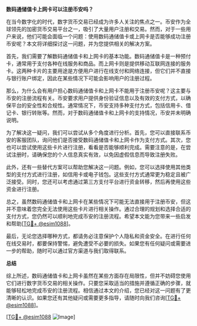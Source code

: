 **数码通储值卡上网卡可以注册币安吗？**

在当今数字化的时代，数字货币交易已经成为许多人关注的焦点之一。币安作为全球领先的加密货币交易平台之一，吸引了大量用户注册和交易。然而，对于一些用户来说，他们可能会面临一个问题：使用数码通储值卡或上网卡是否能够成功注册币安呢？本文将详细探讨这一问题，并为您提供相关的解决方案。

首先，我们需要了解数码通储值卡和上网卡的基本功能。数码通储值卡是一种预付卡，通常用于支付各种在线服务和商品。而上网卡则是提供移动互联网连接的服务卡。这两种卡片的主要用途是方便用户进行在线支付和网络连接，但它们并不直接与银行账户绑定，因此在某些情况下可能会影响用户的注册过程。

那么，为什么会有用户担心数码通储值卡和上网卡不能用于注册币安呢？这主要与币安的注册流程有关。币安要求用户提供身份验证信息以及有效的支付方式，以确保平台的安全性和合规性。通常情况下，币安支持多种支付方式，包括信用卡、借记卡、银行转账等。然而，对于数码通储值卡和上网卡的支持情况，币安并未明确说明。

为了解决这一疑问，我们可以尝试从多个角度进行分析。首先，您可以直接联系币安的客服团队，询问他们是否接受数码通储值卡和上网卡作为支付方式。其次，您也可以尝试使用这些卡片进行注册，看看是否能够顺利完成。需要注意的是，在尝试注册时，请确保您的个人信息真实有效，以免因虚假信息而导致注册失败。

此外，还有一些替代方案可以帮助您解决这一问题。例如，您可以选择使用其他类型的支付方式进行注册，如信用卡或电子钱包。这些支付方式通常更为稳定且被广泛接受。同时，您还可以考虑通过第三方支付平台进行资金转移，然后再使用这些资金进行注册。

总之，虽然数码通储值卡和上网卡在某些情况下可能无法直接用于注册币安，但这并不意味着您完全无法使用这些卡片进行相关操作。通过合理的规划和选择合适的支付方式，您仍然可以顺利地完成币安的注册流程。希望本文能为您带来一些启发和帮助[[TG💪+ @esim1088](https://t.me/s/esim1088)]。

最后，无论您选择哪种方式，都请务必注意保护个人隐私和资金安全。在进行任何在线交易时，都要保持警惕，避免遭受不必要的损失。如果您有任何疑问或需要进一步的帮助，随时可以通过官方渠道与我们取得联系。

**总结**

综上所述，数码通储值卡和上网卡虽然在某些方面存在局限性，但并不妨碍您使用它们进行数字货币交易的相关操作。只要您采取适当的措施并遵循正确的步骤，就能够轻松地完成币安的注册流程。相信通过本文的介绍，您已经对这一问题有了更清晰的认识。如果您还有其他疑问或需要更多指导，请随时向我们咨询[[TG💪+ @esim1088](https://t.me/s/esim1088)]。

[[TG💪+ @esim1088](https://t.me/s/esim1088) ![Image](https://i.postimg.cc/4NQfJmqS/Snipaste-2025-05-13-00-14-12.png)]